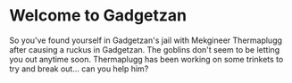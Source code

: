 # Welcome to Gadgetzan
So you've found yourself in Gadgetzan's jail with Mekgineer Thermaplugg after causing a ruckus in Gadgetzan. The goblins don't seem to be letting you out anytime soon. Thermaplugg has been working on some trinkets to try and break out... can you help him?